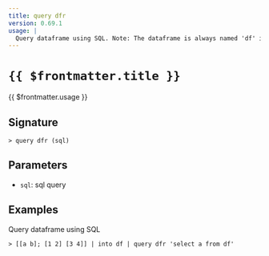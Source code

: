 ```yaml
---
title: query dfr
version: 0.69.1
usage: |
  Query dataframe using SQL. Note: The dataframe is always named 'df' in your query's from clause.
---
```


# <code>{{ $frontmatter.title }}</code>

<div style='white-space: pre-wrap;'>{{ $frontmatter.usage }}</div>

## Signature

```> query dfr (sql)```

## Parameters

 -  `sql`: sql query

## Examples

Query dataframe using SQL
```shell
> [[a b]; [1 2] [3 4]] | into df | query dfr 'select a from df'
```
